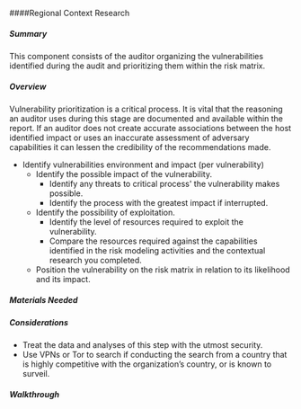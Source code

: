 ####Regional Context Research

##### Summary
This component consists of the auditor organizing the vulnerabilities identified during the audit and prioritizing them within the risk matrix.

##### Overview

Vulnerability prioritization is a critical process. It is vital that the reasoning an auditor uses during this stage are documented and available within the report. If an auditor does not create accurate associations between the host identified impact or uses an inaccurate assessment of adversary capabilities it can lessen the credibility of the recommendations made.

  * Identify vulnerabilities environment and impact (per vulnerability)
    * Identify the possible impact of the vulnerability.
      * Identify any threats to critical process' the vulnerability makes possible.
	  * Identify the process with the greatest impact if interrupted.
    * Identify the possibility of exploitation.
	  * Identify the level of resources required to exploit the vulnerability.
	  * Compare the resources required against the capabilities identified in the risk modeling activities and the contextual research you completed. 
    * Position the vulnerability on the risk matrix in relation to its likelihood and its impact.




##### Materials Needed 

##### Considerations
  * Treat the data and analyses of this step with the utmost security.
  * Use VPNs or Tor to search if conducting the search from a country that is highly competitive with the organization’s country, or is known to surveil.

##### Walkthrough
